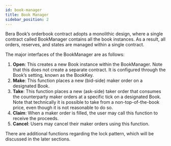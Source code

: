 ```yaml
---
id: book-manager
title: Book Manager
sidebar_position: 2
---
```


Bera Book’s orderbook contract adopts a monolithic design, where a single contract called BookManager contains all the book instances. As a result, all orders, reserves, and states are managed within a single contract.

The major interfaces of the BookManager are as follows:

1. **Open**: This creates a new Book instance within the BookManager. Note that this does not create a separate contract. It is configured through the Book’s setting, known as the BookKey.
2. **Make**: This function places a new (bid-side) maker order on a designated Book.
3. **Take**: This function places a new (ask-side) taker order that consumes the counterparty maker orders at a specific tick on a designated Book. Note that technically it is possible to take from a non-top-of-the-book price, even though it is not reasonable to do so.
4. **Claim**: When a maker order is filled, the user may call this function to receive the proceeds.
5. **Cancel**: Users may cancel their maker orders using this function.

There are additional functions regarding the lock pattern, which will be discussed in the later sections.